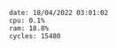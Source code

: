 

                date: 18/04/2022 03:01:02
                cpu: 0.1%
                ram: 18.8%
                cycles: 15480

                         